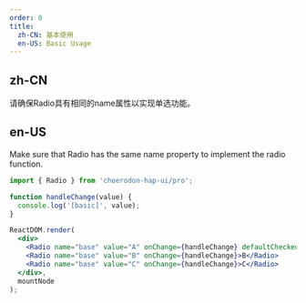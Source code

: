 ```yaml
---
order: 0
title:
  zh-CN: 基本使用
  en-US: Basic Usage
---
```


## zh-CN

请确保Radio具有相同的name属性以实现单选功能。

## en-US

Make sure that Radio has the same name property to implement the radio function.

````jsx
import { Radio } from 'choerodon-hap-ui/pro';

function handleChange(value) {
  console.log('[basic]', value);
}

ReactDOM.render(
  <div>
    <Radio name="base" value="A" onChange={handleChange} defaultChecked>A</Radio>
    <Radio name="base" value="B" onChange={handleChange}>B</Radio>
    <Radio name="base" value="C" onChange={handleChange}>C</Radio>
  </div>,
  mountNode
);
````
